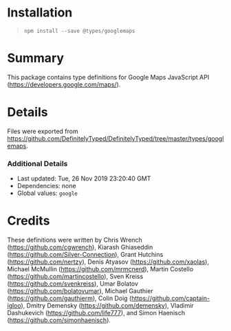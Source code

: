 # Installation
> `npm install --save @types/googlemaps`

# Summary
This package contains type definitions for Google Maps JavaScript API (https://developers.google.com/maps/).

# Details
Files were exported from https://github.com/DefinitelyTyped/DefinitelyTyped/tree/master/types/googlemaps.

### Additional Details
 * Last updated: Tue, 26 Nov 2019 23:20:40 GMT
 * Dependencies: none
 * Global values: `google`

# Credits
These definitions were written by Chris Wrench (https://github.com/cgwrench), Kiarash Ghiaseddin (https://github.com/Silver-Connection), Grant Hutchins (https://github.com/nertzy), Denis Atyasov (https://github.com/xaolas), Michael McMullin (https://github.com/mrmcnerd), Martin Costello (https://github.com/martincostello), Sven Kreiss (https://github.com/svenkreiss), Umar Bolatov (https://github.com/bolatovumar), Michael Gauthier (https://github.com/gauthierm), Colin Doig (https://github.com/captain-igloo), Dmitry Demensky (https://github.com/demensky), Vladimir Dashukevich (https://github.com/life777), and Simon Haenisch (https://github.com/simonhaenisch).
